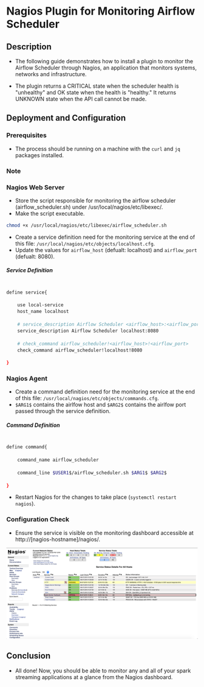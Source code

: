 # Nagios Plugin for Monitoring Airflow Scheduler

## Description

- The following guide demonstrates how to install a plugin to monitor the Airflow Scheduler through Nagios, an application that monitors systems, networks and infrastructure.

- The plugin returns a CRITICAL state when the scheduler health is "unhealthy" and OK state when the health is "healthy." It returns UNKNOWN state when the API call cannot be made.

## Deployment and Configuration

### Prerequisites

- The process should be running on a machine with the `curl` and `jq` packages installed.

### Note

### Nagios Web Server

- Store the script responsible for monitoring the airflow scheduler (airflow_scheduler.sh) under /usr/local/nagios/etc/libexec/.
- Make the script executable.

```bash
chmod +x /usr/local/nagios/etc/libexec/airflow_scheduler.sh
```

- Create a service definition need for the monitoring service at the end of this file: `/usr/local/nagios/etc/objects/localhost.cfg`.
- Update the values for `airflow_host` (defualt: localhost) and `airflow_port`  (defualt: 8080).

##### Service Definition

```bash

define service{

    use local-service
    host_name localhost

    # service_description Airflow Scheduler <airflow_host>:<airflow_port>
    service_description Airflow Scheduler localhost:8080

    # check_command airflow_scheduler!<airflow_host>!<airflow_port>
    check_command airflow_scheduler!localhost!8080

}

```

### Nagios Agent

- Create a command definition need for the monitoring service at the end of this file: `/usr/local/nagios/etc/objects/commands.cfg`.
- `$ARG1$` contains the airlfow host and `$ARG2$` contains the airlfow port passed through the service definition.

##### Command Definition

```bash

define command{

    command_name airflow_scheduler

    command_line $USER1$/airflow_scheduler.sh $ARG1$ $ARG2$

}


```
- Restart Nagios for the changes to take place (`systemctl restart nagios`).

### Configuration Check

- Ensure the service is visible on the monitoring dashboard accessible at http://[nagios-hostname]/nagios/.

![Nagios Plugin](https://github.com/teamclairvoyant/nagios-plugins/blob/master/spark-streaming/nagios-plugin.png)

## Conclusion

- All done! Now, you should be able to monitor any and all of your spark streaming applications at a glance from the Nagios dashboard.
